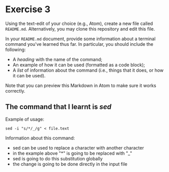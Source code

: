 # Exercise 3
Using the text-edit of your choice (e.g., Atom), create a new file called `README.md`. Alternatively, you may clone this repository and edit this file.

In your `README.md` document, provide some information about a terminal command you've learned thus far. In particular, you should include the following:

- A _heading_ with the name of the command;
- An example of how it can be used (formatted as a code block);
- A _list_ of information about the command (i.e., things that it does, or how it can be used).

Note that you can preview this Markdown in Atom to make sure it works correctly.


## The command that I learnt is _sed_

Example of usage:

`sed -i "s/*/_/g" < file.text`

Information about this command:
- sed can be used to replace a character with another character
- in the example above "*" is going to be replaced with "_"
- sed is going to do this substitution globally
- the change is going to be done directly in the input file
